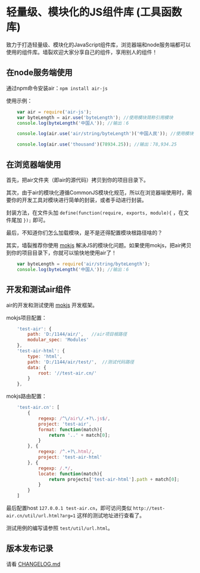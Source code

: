 # 轻量级、模块化的JS组件库 (工具函数库)

致力于打造轻量级、模块化的JavaScript组件库，浏览器端和node服务端都可以使用的组件库。墙裂欢迎大家分享自己的组件，享用别人的组件！

## 在node服务端使用

通过npm命令安装air：`npm install air-js`

使用示例：
```javascript
	var air = require('air-js');
	var byteLength = air.use('byteLength'); //使用模块简称引用模块
	console.log(byteLength('中国人')); //输出：6

	console.log(air.use('air/string/byteLength')('中国人民')); //使用模块全称引用模块

	console.log(air.use('thousand')(78934.25)); //输出：78,934.25
```

## 在浏览器端使用

首先，把air文件夹（即air的源代码）拷贝到你的项目目录下。

其次，由于air的模块化遵循CommonJS模块化规范，所以在浏览器端使用时，需要你的开发工具对模块进行简单的封装，或者手动进行封装。

封装方法，在文件头加 `define(function(require, exports, module){` ，在文件尾加 `});` 即可。

最后，不知道你们怎么加载模块，是不是还得配置模块根路径啥的？

其实，墙裂推荐你使用 [mokjs](http://mokjs.com/) 解决JS的模块化问题。如果使用mokjs，把air拷贝到你的项目目录下，你就可以愉快地使用air了！

```javascript
	var byteLength = require('air/string/byteLength');
	console.log(byteLength('中国人')); //输出：6
```

## 开发和测试air组件

air的开发和测试使用 [mokjs](http://mokjs.com/) 开发框架。

mokjs项目配置：
```javascript
	'test-air': {
		path: 'D:/1144/air/',	//air项目根路径
		modular_spec: 'Modules'
	},
	'test-air-html': {
		type: 'html',
		path: 'D:/1144/air/test/',	//测试代码路径
		data: {
			root: '//test-air.cn/'
		}
	},
```
mokjs路由配置：
```javascript
	'test-air.cn': [
		{
			regexp: /^\/air\/.+?\.js$/,
			project: 'test-air',
			format: function(match){
				return '..' + match[0];
			}
		}, {
			regexp: /^.+?\.html/,
			project: 'test-air-html'
		}, {
			regexp: /.*/,
			locate: function(match){
				return projects['test-air-html'].path + match[0];
			}
		}
	]
```

最后配置host `127.0.0.1 test-air.cn`，即可访问类似 ` http://test-air.cn/util/url.html?arg=1 ` 这样的测试地址进行查看了。

测试用例的编写请参照 `test/util/url.html`。

## 版本发布记录

请看 [CHANGELOG.md](https://github.com/1144/air/blob/master/CHANGELOG.md)
